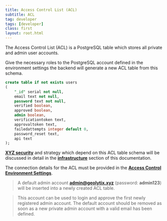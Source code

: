 ```yaml
---
title: Access Control List (ACL)
subtitle: ACL
tag: developer
tags: [developer]
class: first
layout: root.html
---
```


The Access Control List \(ACL\) is a PostgreSQL table which stores all private and admin user accounts.

Give the necessary roles to the PostgreSQL account defined in the environment settings the backend will generate a new ACL table from this schema.

```sql
create table if not exists users
(
	"_id" serial not null,
	email text not null,
	password text not null,
	verified boolean,
	approved boolean,
	admin boolean,
	verificationtoken text,
	approvaltoken text,
	failedattempts integer default 0,
	password_reset text,
	api text
);
```

[**XYZ security**](../../../../infrastructure/security/introduction) and strategy which depend on this ACL table schema will be discussed in detail in the [**infrastructure**](../../../../infrastructure/introduction) section of this documentation.

The connection details for the ACL must be provided in the [**Access Control Environment Settings**](../../environment_settings/access-control/).

> A default admin account **admin@geolytix.xyz** \(password: **admin123**\) will be inserted into a newly created ACL table.

> This account can be used to login and approve the first newly registered admin account. The default account should be removed as soon as a new private admin account with a valid email has been defined.